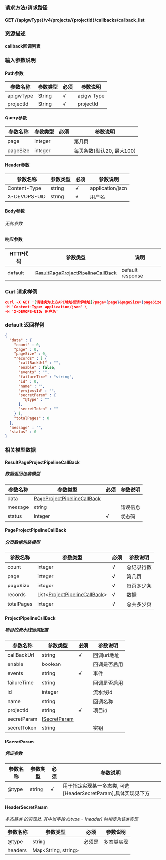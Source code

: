 ### 请求方法/请求路径
#### GET /{apigwType}/v4/projects/{projectId}/callbacks/callback_list
### 资源描述
#### callback回调列表
### 输入参数说明
#### Path参数

| 参数名称      | 参数类型   | 必须  | 参数说明       |
| --------- | ------ | --- | ---------- |
| apigwType | String | √   | apigw Type |
| projectId | String | √   | projectId  |

#### Query参数

| 参数名称     | 参数类型    | 必须  | 参数说明              |
| -------- | ------- | --- | ----------------- |
| page     | integer |     | 第几页               |
| pageSize | integer |     | 每页条数(默认20, 最大100) |

#### Header参数

| 参数名称         | 参数类型   | 必须  | 参数说明             |
| ------------ | ------ | --- | ---------------- |
| Content-Type | string | √   | application/json |
| X-DEVOPS-UID | string | √   | 用户名              |

#### Body参数
###### 无此参数
#### 响应参数

| HTTP代码  | 参数类型                                                                    | 说明               |
| ------- | ----------------------------------------------------------------------- | ---------------- |
| default | [ResultPageProjectPipelineCallBack](#ResultPageProjectPipelineCallBack) | default response |

### Curl 请求样例

```Json
curl -X GET '[请替换为上方API地址栏请求地址]?page={page}&pageSize={pageSize}' \
-H 'Content-Type: application/json' \
-H 'X-DEVOPS-UID: 用户名' 
```

### default 返回样例

```Json
{
  "data" : {
    "count" : 0,
    "page" : 0,
    "pageSize" : 0,
    "records" : [ {
      "callBackUrl" : "",
      "enable" : false,
      "events" : "",
      "failureTime" : "string",
      "id" : 0,
      "name" : "",
      "projectId" : "",
      "secretParam" : {
        "@type" : ""
      },
      "secretToken" : ""
    } ],
    "totalPages" : 0
  },
  "message" : "",
  "status" : 0
}
```

### 相关模型数据
#### ResultPageProjectPipelineCallBack
##### 数据返回包装模型

| 参数名称    | 参数类型                                                        | 必须  | 参数说明 |
| ------- | ----------------------------------------------------------- | --- | ---- |
| data    | [PageProjectPipelineCallBack](#PageProjectPipelineCallBack) |     |      |
| message | string                                                      |     | 错误信息 |
| status  | integer                                                     | √   | 状态码  |

#### PageProjectPipelineCallBack
##### 分页数据包装模型

| 参数名称       | 参数类型                                                      | 必须  | 参数说明  |
| ---------- | --------------------------------------------------------- | --- | ----- |
| count      | integer                                                   | √   | 总记录行数 |
| page       | integer                                                   | √   | 第几页   |
| pageSize   | integer                                                   | √   | 每页多少条 |
| records    | List<[ProjectPipelineCallBack](#ProjectPipelineCallBack)> | √   | 数据    |
| totalPages | integer                                                   | √   | 总共多少页 |

#### ProjectPipelineCallBack
##### 项目的流水线回调配置

| 参数名称        | 参数类型                          | 必须  | 参数说明    |
| ----------- | ----------------------------- | --- | ------- |
| callBackUrl | string                        | √   | 回调url地址 |
| enable      | boolean                       |     | 回调是否启用  |
| events      | string                        | √   | 事件      |
| failureTime | string                        |     | 回调是否启用  |
| id          | integer                       |     | 流水线id   |
| name        | string                        |     | 回调名称    |
| projectId   | string                        | √   | 项目id    |
| secretParam | [ISecretParam](#ISecretParam) |     |         |
| secretToken | string                        |     | 密钥      |

#### ISecretParam
##### 凭证参数

| 参数名称  | 参数类型   | 必须  | 参数说明                                       |
| ----- | ------ | --- | ------------------------------------------ |
| @type | string | √   | 用于指定实现某一多态类, 可选[HeaderSecretParam],具体实现见下方 |

#### HeaderSecretParam
 *多态基类 <ISecretParam> 的实现处, 其中当字段 @type = [header] 时指定为该类实现*
 

| 参数名称    | 参数类型                | 必须  | 参数说明  |
| ------- | ------------------- | --- | ----- |
| @type   | string              | 必须是 | 多态类实现 | header |
| headers | Map<String, string> |     |       |

 
